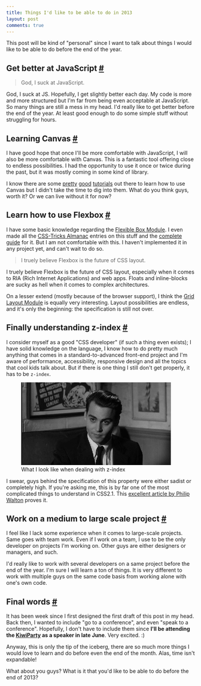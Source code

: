 ```yaml
---
title: Things I'd like to be able to do in 2013
layout: post
comments: true
---
```

<section>
<p>This post will be kind of "personal" since I want to talk about things I would like to be able to do before the end of the year. </p>
</section>
<section id="javascript">
<h2>Get better at JavaScript <a href="#javascript">#</a></h2>
<blockquote class="pull-quote--right">God, I suck at JavaScript.</blockquote>
<p>God, I suck at JS. Hopefully, I get slightly better each day. My code is more and more structured but I'm far from being even acceptable at JavaScript. So many things are still a mess in my head. I'd really like to get better before the end of the year. At least good enough to do some simple stuff without struggling for hours.</p>
</section>
<section id="canvas">
<h2>Learning Canvas <a href="#canvas">#</a></h2>
<p>I have good hope that once I'll be more comfortable with JavaScript, I will also be more comfortable with Canvas. This is a fantastic tool offering close to endless possibilities. I had the opportunity to use it once or twice during the past, but it was mostly coming in some kind of library.</p>
<p>I know there are some <a href="https://developer.mozilla.org/en-US/docs/HTML/Canvas/Tutorial">pretty</a> <a href="http://www.canvasdemos.com/type/tutorials/">good</a> <a href="http://www.alsacreations.com/tuto/lire/1484-introduction.html">tutorials</a> out there to learn how to use Canvas but I didn't take the time to dig into them. What do you think guys, worth it? Or we can live without it for now?</p>
</section>
<section id="flexbox">
<h2>Learn how to use Flexbox <a href="#flexbox">#</a></h2>
<p>I have some basic knowledge regarding the <a href="http://www.w3.org/TR/css3-flexbox/">Flexible Box Module</a>. I even made all the <a href="http://css-tricks.com/almanac/">CSS-Tricks Almanac</a> entries on this stuff and the <a href="http://css-tricks.com/snippets/css/a-guide-to-flexbox/">complete guide</a> for it. But I am not comfortable with this. I haven't implemented it in any project yet, and can't wait to do so.</p>
<blockquote class="pull-quote--right">I truely believe Flexbox is the future of CSS layout.</blockquote>
<p>I truely believe Flexbox is the future of CSS layout, especially when it comes to RIA (Rich Internet Applications) and web apps. Floats and inline-blocks are sucky as hell when it comes to complex architectures.</p>
<p>On a lesser extend (mostly because of the browser support), I think the <a href="http://hugogiraudel.com/2013/04/04/css-grid-layout/">Grid Layout Module</a> is equally very interesting. Layout possibilities are endless, and it's only the beginning: the specification is still not over.</p>
</section>
<section id="z-index">
<h2>Finally understanding z-index <a href="#z-index">#</a></h2>
<p>I consider myself as a good "CSS developer" (if such a thing even exists); I have solid knowledge on the language, I know how to do pretty much anything that comes in a standard-to-advanced front-end project and I'm aware of performance, accessibility, responsive design and all the topics that cool kids talk about. But if there is one thing I still don't get properly, it has to be <code>z-index</code>.</p>
<figure class="figure--right">
<img src="/images/things-to-do-2013__z-index.gif" alt="">
<figcaption>What I look like when dealing with z-index</figcaption>
</figure>
<p>I swear, guys behind the specification of this property were either sadist or completely high. If you're asking me, this is by far one of the most complicated things to understand in CSS2.1. This <a href="http://philipwalton.com/articles/what-no-one-told-you-about-z-index/">excellent article by Philip Walton</a> proves it.</p> 
</section>
<section id="team-work">
<h2>Work on a medium to large scale project <a href="#team-work">#</a></h2>
<p>I feel like I lack some experience when it comes to large-scale projects. Same goes with team work. Even if I work on a team, I use to be the only developer on projects I'm working on. Other guys are either designers or managers, and such.</p>
<p>I'd really like to work with several developers on a same project before the end of the year. I'm sure I will learn a ton of things. It is very different to work with multiple guys on the same code basis from working alone with one's own code.</p>
</section>
<section id="final-words">
<h2>Final words <a href="#final-words">#</a></h2>
<p>It has been week since I first designed the first draft of this post in my head. Back then, I wanted to include "go to a conference", and even "speak to a conference". Hopefully, I don't have to include them since <strong>I'll be attending the <a href="http://kiwiparty.fr/">KiwiParty</a> as a speaker in late June</strong>. Very excited. :)</p>
<p>Anyway, this is only the tip of the iceberg, there are so much more things I would love to learn and do before even the end of the month. Alas, time isn't expandable!</p>
<p>What about you guys? What is it that you'd like to be able to do before the end of 2013?</p>
</section>
